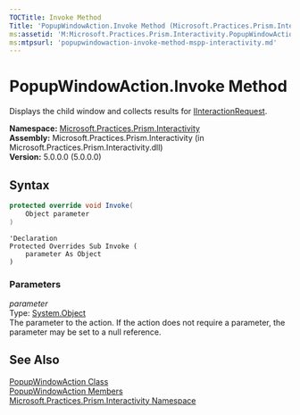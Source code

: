```yaml
---
TOCTitle: Invoke Method
Title: 'PopupWindowAction.Invoke Method (Microsoft.Practices.Prism.Interactivity)'
ms:assetid: 'M:Microsoft.Practices.Prism.Interactivity.PopupWindowAction.Invoke(System.Object)'
ms:mtpsurl: 'popupwindowaction-invoke-method-mspp-interactivity.md'
---
```


# PopupWindowAction.Invoke Method

Displays the child window and collects results for [IInteractionRequest](/patterns-practices/reference/iinteractionrequest-interface-mspp-interactivity-interactionrequest).

**Namespace:** [Microsoft.Practices.Prism.Interactivity](/patterns-practices/reference/mspp-interactivity-namespace)<br/>
**Assembly:** Microsoft.Practices.Prism.Interactivity (in Microsoft.Practices.Prism.Interactivity.dll)<br/>
**Version:** 5.0.0.0 (5.0.0.0)

## Syntax

```C#
protected override void Invoke(
	Object parameter
)
```
```VB
'Declaration
Protected Overrides Sub Invoke ( 
	parameter As Object
)
```

### Parameters

*parameter*<br/>
Type: [System.Object](http://msdn.microsoft.com/en-us/library/e5kfa45b)<br/>
The parameter to the action. If the action does not require a parameter, the parameter may be set to a null reference.

## See Also

[PopupWindowAction Class](/patterns-practices/reference/popupwindowaction-class-mspp-interactivity)<br/>
[PopupWindowAction Members](/patterns-practices/reference/popupwindowaction-members-mspp-interactivity)<br/>
[Microsoft.Practices.Prism.Interactivity Namespace](/patterns-practices/reference/mspp-interactivity-namespace)